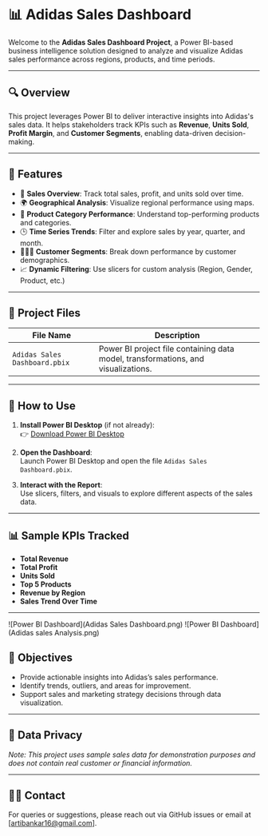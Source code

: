
# 📊 Adidas Sales Dashboard

Welcome to the **Adidas Sales Dashboard Project**, a Power BI-based business intelligence solution designed to analyze and visualize Adidas sales performance across regions, products, and time periods.

---

## 🔍 Overview

This project leverages Power BI to deliver interactive insights into Adidas's sales data. It helps stakeholders track KPIs such as **Revenue**, **Units Sold**, **Profit Margin**, and **Customer Segments**, enabling data-driven decision-making.

---

## 🧩 Features

- 🚀 **Sales Overview**: Track total sales, profit, and units sold over time.
- 🌍 **Geographical Analysis**: Visualize regional performance using maps.
- 👟 **Product Category Performance**: Understand top-performing products and categories.
- 🕒 **Time Series Trends**: Filter and explore sales by year, quarter, and month.
- 🧑‍🤝‍🧑 **Customer Segments**: Break down performance by customer demographics.
- 📈 **Dynamic Filtering**: Use slicers for custom analysis (Region, Gender, Product, etc.)

---

## 📂 Project Files

| File Name                    | Description                                  |
|-----------------------------|----------------------------------------------|
| `Adidas Sales Dashboard.pbix` | Power BI project file containing data model, transformations, and visualizations. |

---

## 🔧 How to Use

1. **Install Power BI Desktop** (if not already):  
   👉 [Download Power BI Desktop](https://powerbi.microsoft.com/desktop/)

2. **Open the Dashboard**:  
   Launch Power BI Desktop and open the file `Adidas Sales Dashboard.pbix`.

3. **Interact with the Report**:  
   Use slicers, filters, and visuals to explore different aspects of the sales data.

---

## 📊 Sample KPIs Tracked

- **Total Revenue**
- **Total Profit**
- **Units Sold**
- **Top 5 Products**
- **Revenue by Region**
- **Sales Trend Over Time**
---
![Power BI Dashboard](Adidas Sales Dashboard.png)
![Power BI Dashboard](Adidas sales Analysis.png)


## 🎯 Objectives

- Provide actionable insights into Adidas’s sales performance.
- Identify trends, outliers, and areas for improvement.
- Support sales and marketing strategy decisions through data visualization.

---

## 🔐 Data Privacy

*Note: This project uses sample sales data for demonstration purposes and does not contain real customer or financial information.*

---

## 🙋‍♂️ Contact

For queries or suggestions, please reach out via GitHub issues or email at [artibankar16@gmail.com].
